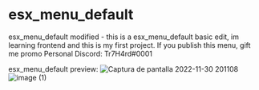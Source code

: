 # esx_menu_default
esx_menu_default modified - this is a esx_menu_default basic edit, im learning frontend and this is my first project.
If you publish this menu, gift me promo
Personal Discord: Tr7H4rd#0001

esx_menu_default preview:
![Captura de pantalla 2022-11-30 201108](https://user-images.githubusercontent.com/74432631/204887587-4a4c8644-6ac4-4628-b55a-65408b8f6f42.png)
![image (1)](https://user-images.githubusercontent.com/74432631/204887607-b53b1266-1eb0-49a3-acb9-483347f96189.png)
